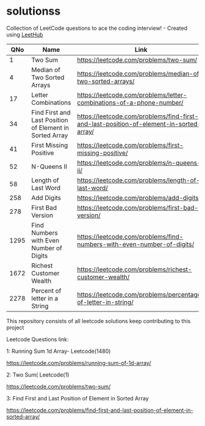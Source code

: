 # solutionss

Collection of LeetCode questions to ace the coding interview! - Created using [LeetHub](https://github.com/QasimWani/LeetHub)

| QNo | Name                                                    | Link                                                                                   |
| --- | ------------------------------------------------------- | -------------------------------------------------------------------------------------- |
| 1   | Two Sum                                                 | https://leetcode.com/problems/two-sum/                                                 |
| 4   | Median of Two Sorted Arrays                             | https://leetcode.com/problems/median-of-two-sorted-arrays/                             |
| 17  | Letter Combinations                                     | https://leetcode.com/problems/letter-combinations-of-a-phone-number/                   |
| 34  | Find First and Last Position of Element in Sorted Array | https://leetcode.com/problems/find-first-and-last-position-of-element-in-sorted-array/ |
| 41  | First Missing Positive                                  | https://leetcode.com/problems/first-missing-positive/                                  |
| 52  | N-Queens II                                             | https://leetcode.com/problems/n-queens-ii/                                             |
| 58  | Length of Last Word                                     | https://leetcode.com/problems/length-of-last-word/                                     |
| 258 | Add Digits                                              | https://leetcode.com/problems/add-digits/                                              |
| 278 | First Bad Version                                       | https://leetcode.com/problems/first-bad-version/                                       |
| 1295| Find Numbers with Even Number of Digits                 | https://leetcode.com/problems/find-numbers-with-even-number-of-digits/                 |
| 1672| Richest Customer Wealth                                 | https://leetcode.com/problems/richest-customer-wealth/                                 |
| 2278| Percent of letter in a String                           | https://leetcode.com/problems/percentage-of-letter-in-string/                          |

This repository consists of all leetcode solutions keep contributing to this project

Leetcode Questions link:

1: Running Sum 1d Array- Leetcode(1480)

https://leetcode.com/problems/running-sum-of-1d-array/

2: Two Sum( Leetcode(1)

https://leetcode.com/problems/two-sum/

3: Find First and Last Position of Element in Sorted Array

https://leetcode.com/problems/find-first-and-last-position-of-element-in-sorted-array/
